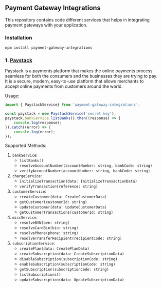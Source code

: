 ## Payment Gateway Integrations

This repository contains code different services that helps in integrating payment gateways with your application.

### Installation
```bash
npm install payment-gateway-integrations
```

### 1. [Paystack](https://paystack.com/)
Paystack is a payments platform that makes the online payments process seamless for both the consumers and the businesses they are trying to pay. It is a secure, modern, easy-to-use platform that allows merchants to accept online payments from customers around the world.

Usage:
```typescript
import { PaystackService} from 'payment-gateway-integrations';

const paystack = new PaystackService('secret key');
paystack.bankService.listBanks().then((response) => {
    console.log(response);
}).catch((error) => {
    console.log(error);
});
```

Supported Methods:
1. `bankService`:
    - `listBanks()`
    - `resolveAccountNumber(accountNumber: string, bankCode: string)`
    - `verifyAccountNumber(accountNumber: string, bankCode: string)`
2. `chargeService`:
    - `initializeTransaction(data: InitializeTransactionData)`
    - `verifyTransaction(reference: string)`
3. `customerService`:
    - `createCustomer(data: CreateCustomerData)`
    - `getCustomer(customerId: string)`
    - `updateCustomer(data: UpdateCustomerData)`
    - `getCustomerTransactions(customerId: string)`
4. `miscService`:
    - `resolveBVN(bvn: string)`
    - `resolveCardBin(bin: string)`
    - `resolvePhone(phone: string)`
    - `resolveTransferRecipient(recipientCode: string)`
5. `subscriptionService`:
    - `createPlan(data: CreatePlanData)`
    - `createSubscription(data: CreateSubscriptionData)`
    - `disableSubscription(subscriptionCode: string)`
    - `enableSubscription(subscriptionCode: string)`
    - `getSubscription(subscriptionCode: string)`
    - `listSubscriptions()`
    - `updateSubscription(data: UpdateSubscriptionData)`


